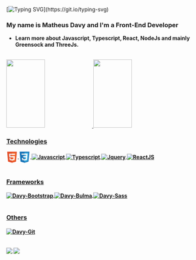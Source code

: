 [![Typing SVG](https://readme-typing-svg.herokuapp.com/?lines=You´re+Welcome!)](https://git.io/typing-svg)


<h3>My name is Matheus Davy and I'm a <strong>Front-End Developer<strong></h3>
 <ul>
<!--    <li>All my projects are available in : <a href="https://matheusdavy.github.io/Portifolio/">Portifólio</a></li> -->
  <li>Learn more about Javascript, Typescript, React, NodeJs and mainly <b>Greensock</b> and <b>ThreeJs</b>.</li>
 </ul>
 <div>
  <br>
  <a href="https://github.com/MatheusDavy">
  <img height="180em" width="45%" src="https://github-readme-stats.vercel.app/api?username=MatheusDavy&show_icons=true&theme=flag_india&include_all_commits=true&count_private=true"/>
   <img height="180em" width="45%" src="https://github-readme-stats.vercel.app/api/top-langs/?username=MatheusDavy&layout=compact&langs_count=7&theme=white"/>
  </div>

<div >
    <h3>Technologies</h3>
    <div style="display: inline_block">
        <img align="center" alt="HTML" height="30" width="30" src="https://raw.githubusercontent.com/devicons/devicon/master/icons/html5/html5-original.svg">
        <img align="center" alt="CSS" height="30" width="30" src="https://raw.githubusercontent.com/devicons/devicon/master/icons/css3/css3-original.svg">
        <img align="center" alt="Javascript" height="30" width="30" src="https://cdn.jsdelivr.net/gh/devicons/devicon/icons/javascript/javascript-original.svg">
        <img align="center" alt="Typescript" height="30" width="30" src="https://cdn.jsdelivr.net/gh/devicons/devicon/icons/typescript/typescript-original.svg" />
        <img align="center" alt="Jquery" height="30" width="30"  src="https://cdn.jsdelivr.net/gh/devicons/devicon/icons/jquery/jquery-original.svg" />  
        <img align="center" alt="ReactJS" height="30" width="30" src="https://cdn.jsdelivr.net/gh/devicons/devicon/icons/react/react-original.svg">
    </div>  
    <br>
    <h3>Frameworks</h3>
     <div style="display: inline_block">
         <img align="center" alt="Davy-Bootstrap" height="30" width="30" src="https://cdn.jsdelivr.net/gh/devicons/devicon/icons/bootstrap/bootstrap-original.svg">
         <img align="center" alt="Davy-Bulma" height="30" width="30" src="https://cdn.jsdelivr.net/gh/devicons/devicon/icons/bulma/bulma-plain.svg" />
         <img align="center" alt="Davy-Sass" height="30" width="30" src="https://cdn.jsdelivr.net/gh/devicons/devicon/icons/sass/sass-original.svg" />
     </div>
     <br>
     <h3>Others</h3>
     <div style="display: inline_block">
         <img align="center" alt="Davy-Git" height="30" width="30" src="https://cdn.jsdelivr.net/gh/devicons/devicon/icons/git/git-original.svg" />
     </div>
 </div>  
<br>
<br>
  
<div display:"flex"> 
   <a href="https://www.instagram.com/matheus.davy/" target="_blank"><img src="https://img.shields.io/badge/-Instagram-%23E4405F?style=for-the-badge&logo=instagram&logoColor=white" target="_blank"></a>
   <a href="https://www.linkedin.com/in/matheus-davys/" target="_blank"><img src="https://img.shields.io/badge/LinkedIn-0077B5?style=for-the-badge&logo=linkedin&logoColor=white" target="_blank"></a>
 
</div>
